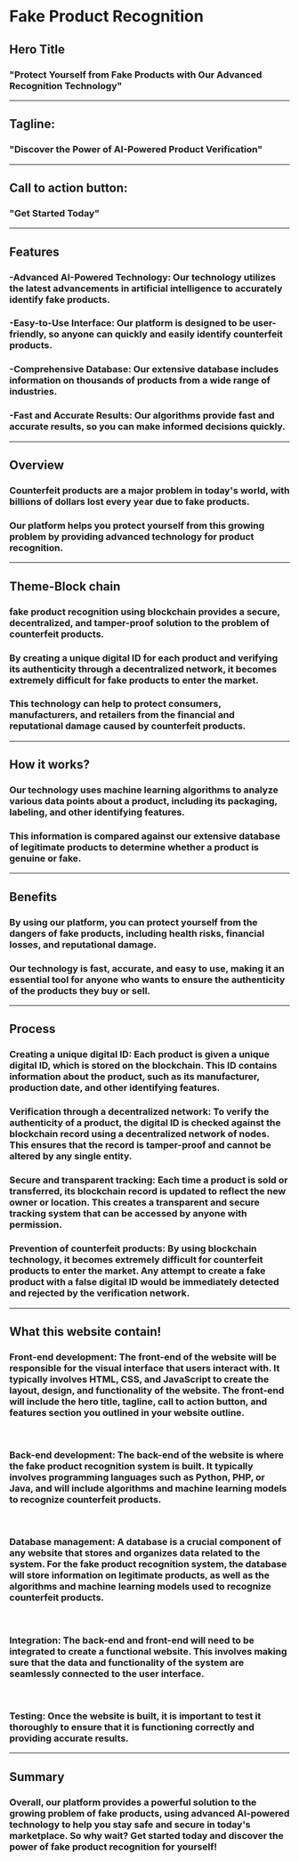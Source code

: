 # Fake Product Recognition
## Hero Title

### "Protect Yourself from Fake Products with Our Advanced Recognition Technology"
---
## Tagline:

### "Discover the Power of AI-Powered Product Verification"
---
## Call to action button:

 ### "Get Started Today"
 ---
 ## Features
 ### -Advanced AI-Powered Technology: Our technology utilizes the latest advancements in artificial intelligence to accurately identify fake products.<br>

### -Easy-to-Use Interface: Our platform is designed to be user-friendly, so anyone can quickly and easily identify counterfeit products.<br>

### -Comprehensive Database: Our extensive database includes information on thousands of products from a wide range of industries.<br>


### -Fast and Accurate Results: Our algorithms provide fast and accurate results, so you can make informed decisions quickly.
---
## Overview
### Counterfeit products are a major problem in today's world, with billions of dollars lost every year due to fake products.<br>
### Our platform helps you protect yourself from this growing problem by providing advanced technology for product recognition.
---
## Theme-Block chain
### fake product recognition using blockchain provides a secure, decentralized, and tamper-proof solution to the problem of counterfeit products.<br>
###  By creating a unique digital ID for each product and verifying its authenticity through a decentralized network, it becomes extremely difficult for fake products to enter the market.<br>

 ### This technology can help to protect consumers, manufacturers, and retailers from the financial and reputational damage caused by counterfeit products.


---
## How it works?
### Our technology uses machine learning algorithms to analyze various data points about a product, including its packaging, labeling, and other identifying features.<br>
### This information is compared against our extensive database of legitimate products to determine whether a product is genuine or fake.
---
## Benefits
### By using our platform, you can protect yourself from the dangers of fake products, including health risks, financial losses, and reputational damage.<br>
### Our technology is fast, accurate, and easy to use, making it an essential tool for anyone who wants to ensure the authenticity of the products they buy or sell.
---
## Process
### Creating a unique digital ID: Each product is given a unique digital ID, which is stored on the blockchain. This ID contains information about the product, such as its manufacturer, production date, and other identifying features.

### Verification through a decentralized network: To verify the authenticity of a product, the digital ID is checked against the blockchain record using a decentralized network of nodes. This ensures that the record is tamper-proof and cannot be altered by any single entity.

### Secure and transparent tracking: Each time a product is sold or transferred, its blockchain record is updated to reflect the new owner or location. This creates a transparent and secure tracking system that can be accessed by anyone with permission.

### Prevention of counterfeit products: By using blockchain technology, it becomes extremely difficult for counterfeit products to enter the market. Any attempt to create a fake product with a false digital ID would be immediately detected and rejected by the verification network.
---
## What this website contain!
### Front-end development: The front-end of the website will be responsible for the visual interface that users interact with. It typically involves HTML, CSS, and JavaScript to create the layout, design, and functionality of the website. The front-end will include the hero title, tagline, call to action button, and features section you outlined in your website outline.
<br>


### Back-end development: The back-end of the website is where the fake product recognition system is built. It typically involves programming languages such as Python, PHP, or Java, and will include algorithms and machine learning models to recognize counterfeit products.
<br>


### Database management: A database is a crucial component of any website that stores and organizes data related to the system. For the fake product recognition system, the database will store information on legitimate products, as well as the algorithms and machine learning models used to recognize counterfeit products.
<br>


### Integration: The back-end and front-end will need to be integrated to create a functional website. This involves making sure that the data and functionality of the system are seamlessly connected to the user interface.
<br>


### Testing: Once the website is built, it is important to test it thoroughly to ensure that it is functioning correctly and providing accurate results.
---
## Summary
### Overall, our platform provides a powerful solution to the growing problem of fake products, using advanced AI-powered technology to help you stay safe and secure in today's marketplace. So why wait? Get started today and discover the power of fake product recognition for yourself!


